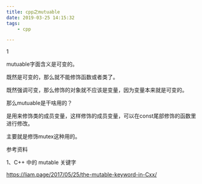 ```yaml
---
title: cpp之mutuable
date: 2019-03-25 14:15:32
tags:
	- cpp

---
```




1

mutuable字面含义是可变的。

既然是可变的，那么就不能修饰函数或者类了。

既然强调可变，那么修饰的对象就不应该是变量，因为变量本来就是可变的。

那么mutuable是干啥用的？

是用来修饰类的成员变量，这样修饰的成员变量，可以在const尾部修饰的函数里进行修改。

主要就是修饰mutex这种用的。



参考资料

1、C++ 中的 mutable 关键字

https://liam.page/2017/05/25/the-mutable-keyword-in-Cxx/